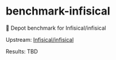 # benchmark-infisical
📐 Depot benchmark for Infisical/infisical

Upstream: [Infisical/infisical](https://github.com/Infisical/infisical)

Results: TBD
